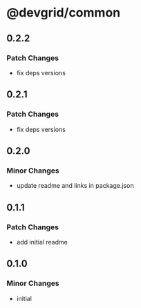 # @devgrid/common

## 0.2.2

### Patch Changes

- fix deps versions

## 0.2.1

### Patch Changes

- fix deps versions

## 0.2.0

### Minor Changes

- update readme and links in package.json

## 0.1.1

### Patch Changes

- add initial readme

## 0.1.0

### Minor Changes

- initial
